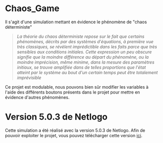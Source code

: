 # Chaos_Game

Il s'agit d'une simulation mettant en évidence le phénomène de "chaos déterministe" 

> *La théorie du chaos déterministe repose sur le fait que certains phénomènes, décrits par des systèmes d'équations, à première vue très classiques, se révèlent imprédictible dans les faits parce que très sensibles aux conditions initiales. Cette expression un peu obscure signifie que la moindre différence au départ du phénomène, ou la moindre imprécision, même minime, dans la mesure des paramètres initiaux, se trouve amplifiée dans de telles proportions que l'état atteint par le système au bout d'un certain temps peut être totalement imprévisible*

Ce projet est modulable, nous pouvons bien sûr modifier les variables à l'aide des différents boutons présents dans le projet pour mettre en évidence d'autres phénomènes.

# Version 5.0.3 de Netlogo

Cette simulation a été réalisé avec la version 5.0.3 de Netlogo. Afin de pouvoir exploiter le projet, vous pouvez télécharger cette version [ici](https://ccl.northwestern.edu/netlogo/5.0.3/).